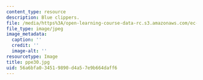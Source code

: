 ```yaml
---
content_type: resource
description: Blue clippers.
file: /media/https%3A/open-learning-course-data-rc.s3.amazonaws.com/ec-s06-design-for-demining-spring-2007/56a6bfa034519890d4a57e9b664daff6_ppe30.jpg
file_type: image/jpeg
image_metadata:
  caption: ''
  credit: ''
  image-alt: ''
resourcetype: Image
title: ppe30.jpg
uid: 56a6bfa0-3451-9890-d4a5-7e9b664daff6
---
```

